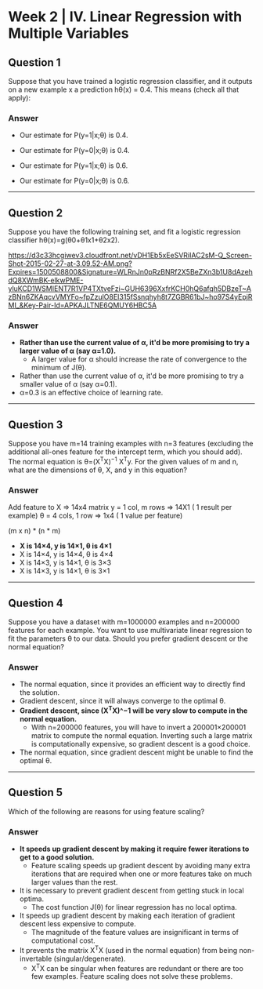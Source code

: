 # Week 2 | IV. Linear Regression with Multiple Variables

## Question 1



Suppose that you have trained a logistic regression classifier, 
and it outputs on a new example x a prediction hθ(x) = 0.4. This means (check all that apply):
### Answer

* Our estimate for P(y=1|x;θ) is 0.4.

* Our estimate for P(y=0|x;θ) is 0.4.

* Our estimate for P(y=1|x;θ) is 0.6.

* Our estimate for P(y=0|x;θ) is 0.6.

	
---

## Question 2


Suppose you have the following training set, and fit a logistic regression classifier hθ(x)=g(θ0+θ1x1+θ2x2).

https://d3c33hcgiwev3.cloudfront.net/vDH1Eb5xEeSVRiIAC2sM-Q_Screen-Shot-2015-02-27-at-3.09.52-AM.png?Expires=1500508800&Signature=WLRnJn0pRzBNRf2X5BeZXn3b1U8dAzehdQ8XWmBK-elkwPME-yluKCD1WSMIENT7R1VP4TXtveFzi~GUH6396XxfrKCH0hQ6afqh5DBzeT~AzBNn6ZKAqcvVMYFo~fpZzulO8EI315fSsnqhyh8t7ZGBR61bJ~ho97S4yEpjRMI_&Key-Pair-Id=APKAJLTNE6QMUY6HBC5A

### Answer

* **Rather than use the current value of α, it'd be more promising to try a larger value of α (say α=1.0).**
	* A larger value for α should increase the rate of convergence to the minimum of J(θ).
* Rather than use the current value of α, it'd be more promising to try a smaller value of α (say α=0.1).
* α=0.3 is an effective choice of learning rate.


--- 

## Question 3

Suppose you have m=14 training examples with n=3 features (excluding the additional all-ones feature for the intercept term, which you should add). The normal equation is θ=(X<sup>T</sup>X)<sup>−1</sup> X<sup>T</sup>y. For the given values of m and n, what are the dimensions of θ, X, and y in this equation?

### Answer

Add feature to X => 14x4 matrix
y = 1 col, m rows => 14X1 ( 1 result per example)
θ = 4 cols, 1 row => 1x4 ( 1 value per feature)

(m x n) * (n * m)

* **X is 14×4, y is 14×1, θ is 4×1**
* X is 14×4, y is 14×4, θ is 4×4
* X is 14×3, y is 14×1, θ is 3×3
* X is 14×3, y is 14×1, θ is 3×1

---

## Question 4
Suppose you have a dataset with m=1000000 examples and n=200000 features for each example. You want to use multivariate linear regression to fit the parameters θ to our data. Should you prefer gradient descent or the normal equation?

### Answer

* The normal equation, since it provides an efficient way to directly find the solution.
* Gradient descent, since it will always converge to the optimal θ.
* **Gradient descent, since (X<sup>T</sup>X)^−1 will be very slow to compute in the normal equation.**
	* With n=200000 features, you will have to invert a 200001×200001 matrix to compute the normal equation. Inverting such a large matrix is computationally expensive, so gradient descent is a good choice.	
* The normal equation, since gradient descent might be unable to find the optimal θ.


---

## Question 5
Which of the following are reasons for using feature scaling?

### Answer


* **It speeds up gradient descent by making it require fewer iterations to get to a good solution.**
	* Feature scaling speeds up gradient descent by avoiding many extra iterations that are required when one or more features take on much larger values than the rest.
* It is necessary to prevent gradient descent from getting stuck in local optima.
	* The cost function J(θ) for linear regression has no local optima. 
* It speeds up gradient descent by making each iteration of gradient descent less expensive to compute.
	* The magnitude of the feature values are insignificant in terms of computational cost.
* It prevents the matrix X<sup>T</sup>X (used in the normal equation) from being non-invertable (singular/degenerate).
	* X<sup>T</sup>X can be singular when features are redundant or there are too few examples. Feature scaling does not solve these problems.
